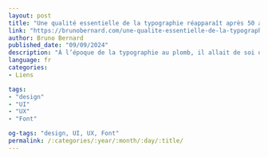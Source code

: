 ```yaml
---
layout: post
title: "Une qualité essentielle de la typographie réapparaît après 50 ans d’oubli"
link: "https://brunobernard.com/une-qualite-essentielle-de-la-typographie-reapparait-apres-50-ans-doubli/"
author: Bruno Bernard
published_date: "09/09/2024"
description: "À l’époque de la typographie au plomb, il allait de soi que le dessin d’un caractère présentait des variations selon les corps auxquelles il était destiné. Le passage au numérique avait aboli cette pratique, pourtant fondamentale. Elle revient enfin en grâce, avec les fontes variables, les corps optiques, et la dernière mise à jour d’Indesign."
language: fr
categories:
- Liens

tags:
- "design"
- "UI"
- "UX"
- "Font"

og-tags: "design, UI, UX, Font"
permalink: /:categories/:year/:month/:day/:title/
---
```

